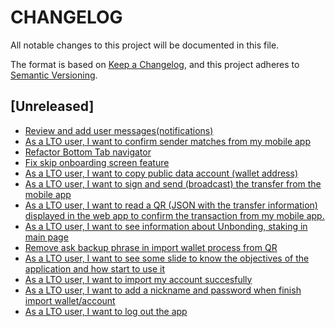 # CHANGELOG

All notable changes to this project will be documented in this file.

The format is based on [Keep a Changelog](https://keepachangelog.com/en/1.0.0/),
and this project adheres to [Semantic Versioning](https://semver.org/spec/v2.0.0.html).

## [Unreleased]

- [Review and add user messages(notifications)](https://wealize.atlassian.net/browse/LTO22004-43)
- [As a LTO user, I want to confirm sender matches from my mobile app](https://wealize.atlassian.net/browse/LTO22004-34)
- [Refactor Bottom Tab navigator](https://wealize.atlassian.net/browse/LTO22004-46)
- [Fix skip onboarding screen feature](https://wealize.atlassian.net/browse/LTO22004-45)
- [As a LTO user, I want to copy public data account (wallet address)](https://wealize.atlassian.net/browse/LTO22004-28)
- [As a LTO user, I want to sign and send (broadcast) the transfer from the mobile app](https://wealize.atlassian.net/browse/LTO22004-35)
- [As a LTO user, I want to read a QR (JSON with the transfer information) displayed in the web app to confirm the transaction from my mobile app.](https://wealize.atlassian.net/browse/LTO22004-33)
- [As a LTO user, I want to see information about Unbonding, staking in main page](https://wealize.atlassian.net/browse/LTO22004-38)
- [Remove ask backup phrase in import wallet process from QR](https://wealize.atlassian.net/browse/LTO22004-39)
- [As a LTO user, I want to see some slide to know the objectives of the application and how start to use it](https://wealize.atlassian.net/browse/LTO22004-17)
- [As a LTO user, I want to import my account succesfully](https://wealize.atlassian.net/browse/LTO22004-21)
- [As a LTO user, I want to add a nickname and password when finish import wallet/account](https://wealize.atlassian.net/browse/LTO22004-40)
- [As a LTO user, I want to log out the app](https://wealize.atlassian.net/browse/LTO22004-25)
